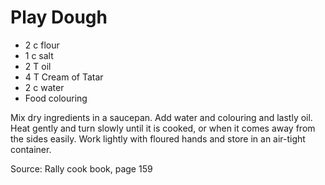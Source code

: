 # Play Dough

* 2 c flour
* 1 c salt
* 2 T oil
* 4 T Cream of Tatar
* 2 c water
* Food colouring

Mix dry ingredients in a saucepan.  Add water and colouring and lastly oil.  Heat gently and turn slowly until it is cooked, or when it comes away from the sides easily.  Work lightly with floured hands and store in an air-tight container.

Source: Rally cook book, page 159

